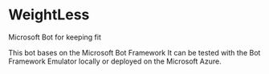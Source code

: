 # WeightLess
Microsoft Bot for keeping fit

This bot bases on the Microsoft Bot Framework
It can be tested with the Bot Framework Emulator locally or deployed on the Microsoft Azure.
